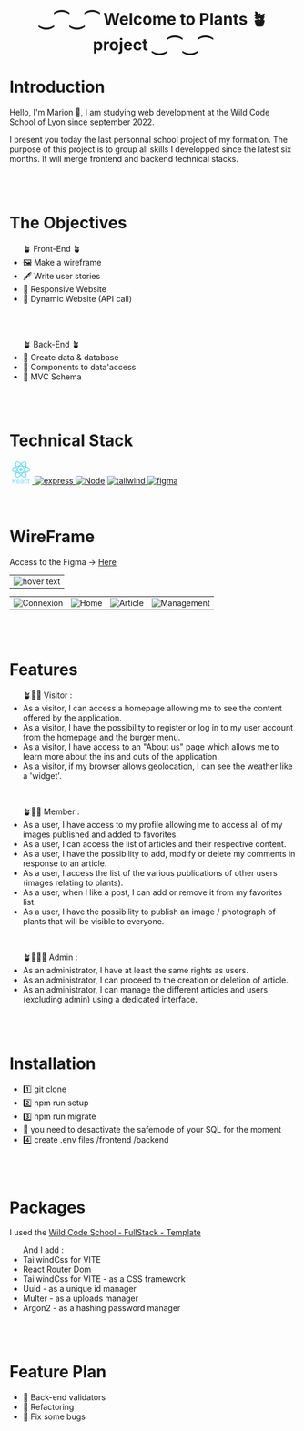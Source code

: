 
<h1 align="center">⏝⏜⏝⏜ Welcome to Plants 🪴 project ⏝⏜⏝⏜</h1>
<h2></h2>

<!-- Introduction -->
<h1 href='#'>Introduction</h1>
<p>Hello, I'm Marion 👋, I am studying web development at the Wild Code School of Lyon since september 2022.  </p>
<p>I present you today  the last personnal school project of my formation. The purpose of this project is to group all skills I  developped since the latest six months. It will merge frontend and backend technical stacks.
<p>

<br/>
<br/>


<!-- Objectives -->
<h1 href='#'>The Objectives</h1>
<ul>🪴 Front-End 🪴

<br/>
<li>🖼️ Make a wireframe</li>
<li>🖋️ Write user stories</li>
<li>📐 Responsive Website</li>
<li>🕺 Dynamic Website (API call) </li>
</ul>
<br/>
<br/>



<ul>🪴 Back-End 🪴

<br/>
<li>📄 Create data & database</li>
<li>🚦 Components to data'access </li>
<li>🚏 MVC Schema</li>
</ul>

<br/>
<br/>

<!-- Technical stack -->
<h1 href='#'>Technical Stack</h1>

<a href="https://reactjs.org/" target="_blank" rel="noreferrer"> <img src="https://raw.githubusercontent.com/devicons/devicon/master/icons/react/react-original-wordmark.svg" alt="react" width="40" height="40"/> </a> 
<a href="https://expressjs.com/fr/" target="_blank" rel="noreferrer"> <img src="https://www.vectorlogo.zone/logos/expressjs/expressjs-ar21.svg" alt="express" width="40" height="40"/> </a>
<a href="https://nodejs.org/" target="_blank" rel="noreferrer"> <img src="https://www.vectorlogo.zone/logos/nodejs/nodejs-ar21.svg" alt="Node" width="40" height="40"/></a> <a href="https://tailwindcss.com/" target="_blank" rel="noreferrer"> <img src="https://www.vectorlogo.zone/logos/tailwindcss/tailwindcss-icon.svg" alt="tailwind" width="40" height="40"/> </a> 
<a href="https://www.figma.com/" target="_blank" rel="noreferrer"> <img src="https://www.vectorlogo.zone/logos/figma/figma-icon.svg" alt="figma" width="40" height="40"/> </a>  
<br/>
<br/>
  </div>
  <!-- Wirframe -->
<h1 href='#'>WireFrame</h1>
<p> Access to the Figma -> <a href='https://www.figma.com/file/kptLDnNaPGwkWqbD9Mwjrb/Plants-for-People?t=LQZRXdUUK6oFO5Z1-1' >Here</a></p>



<table align='center'>
<tr>
<td><img src="https://i.postimg.cc/Y9FG0yWG/Capture-d-e-cran-2023-02-02-a-11-24-41.png" width=500px title="hover text"></td>
</tr>
</table>

<table align="center">
  <tr>
    <td valign="top"><img src="https://i.postimg.cc/ZKBgR87k/Capture-d-e-cran-2023-02-02-a-11-26-18.png" width=200px  alt="Connexion" border="0"></td>
    <td valign="top"><img src="https://i.postimg.cc/SNfZjg6v/Capture-d-e-cran-2023-02-02-a-11-27-48.png" width=200px alt="Home" border="0"></td>
    <td valign="top"><img src="https://i.postimg.cc/pXcF08Rd/Capture-d-e-cran-2023-02-02-a-11-28-36.png" width=200px alt="Article" border="0"></td>
    <td valign="top"><img src="https://i.postimg.cc/tTrqX3rZ/Capture-d-e-cran-2023-02-02-a-11-29-56.png" width=200px alt="Management" border="0"></td>
    
  </tr>
</table>

<br/>
<br/>


 <!-- Features -->
<h1 href='#'>Features</h1>
<ul> 🪴👩‍💼 Visitor : 
<li>As a visitor, I can access a homepage allowing me to see the content offered by the application. </li>
<li>As a visitor, I have the possibility to register or log in to my user account from the homepage and the burger menu. </li>
<li>As a visitor, I have access to an "About us" page which allows me to learn more about the ins and outs of the application. </li>
<li>As a visitor, if my browser allows geolocation, I can see the weather like a 'widget'.</li>
</ul>
<br />
<ul> 🪴🧑‍💼 Member :
<li>As a user, I have access to my profile allowing me to access all of my images published and added to favorites. </li>
<li>As a user, I can access the list of articles and their respective content. </li>
<li>As a user, I have the possibility to add, modify or delete my comments in response to an article. </li>
<li>As a user, I access the list of the various publications of other users (images relating to plants). </li>
<li>As a user, when I like a post, I can add or remove it from my favorites list.</li>
<li>As a user, I have the possibility to publish an image / photograph of plants that will be visible to everyone.</li>
</ul>
<br />
<ul> 🪴👩🏻‍💻 Admin :  
<li>As an administrator, I have at least the same rights as users. </li>
<li>As an administrator, I can proceed to the creation or deletion of article. </li>
<li>As an administrator, I can manage the different articles and users (excluding admin) using a dedicated interface. </li>

</ul>

<br/>
<br/> 
<!-- Installation -->
<h1 href='#'>Installation</h1>
<ul>
<li>1️⃣ git clone</li>
<li>2️⃣ npm run setup</li>
<li>3️⃣ npm run migrate</li>
<li>🚨 you need to desactivate the safemode of your SQL for the moment</li>
<li>4️⃣ create .env files /frontend /backend</li>
</ul>

<br/>
<br/>
<!-- Packages -->
<h1 href='#'>Packages</h1>
<p>I used the <a href='https://github.com/WildCodeSchool/js-template-fullstack' target='_blank' rel="noreferrer">Wild Code School - FullStack - Template</a></p>
<ul>And I add :
<li>TailwindCss for VITE</li>
<li>React Router Dom</li>
<li>TailwindCss for VITE - as a CSS framework</li>
<li>Uuid - as a unique id manager</li>
<li>Multer - as a uploads manager</li>
<li>Argon2 - as a hashing password manager</li>
</ul>

<br/>
<br/>

<!-- Next Features -->
<h1 href='#'>Feature Plan</h1>
<ul>
<li>🚧 Back-end validators</li>
<li>🚧 Refactoring</li>
<li>🚧 Fix some bugs</li>

</ul>
<br/>
<br/>



